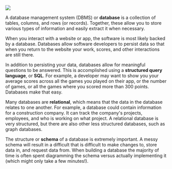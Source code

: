 ![](https://storage.googleapis.com/codevolve-assets/internal/courses/Database%20Fundamentals/database-interaction.png)

A database management system (DBMS) or **database** is a collection of tables, columns, and rows (or records). Together, these allow you to store various types of information and easily extract it when necessary.

When you interact with a website or app, the software is most likely backed by a database. Databases allow software developers to persist data so that when you return to the website your work, scores, and other interactions are still there.

In addition to persisting your data, databases allow for meaningful questions to be answered. This is accomplished using a **structured query language**, or **SQL**. For example, a developer may want to show you your average scores across all the games you played on their app, or the number of games, or all the games where you scored more than 300 points. Databases make that easy.

Many databases are **relational**, which means that the data in the database relates to one another. For example, a database could contain information for a construction company. It can track the company's projects, employees, and who is working on what project. A relational database is very structured, but there are also other less structured databases, such as graph databases.

The structure or **schema** of a database is extremely important. A messy schema will result in a difficult that is difficult to make changes to, store data in, and request data from. When building a database the majority of time is often spent diagramming the schema versus actually implementing it (which might only take a few minutes!).
